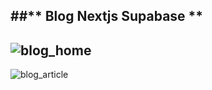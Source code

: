 ##** Blog Nextjs Supabase **
--------------------------------------------------------------------------------------------------------------------------------------------------------------------
![blog_home](https://github.com/user-attachments/assets/6284f178-0377-40e4-8ef4-9e6df8f12819)
--------------------------------------------------------------------------------------------------------------------------------------------------------------------
![blog_article](https://github.com/user-attachments/assets/551c7404-3f91-4e4f-9ee7-1263dd2c3fac)
